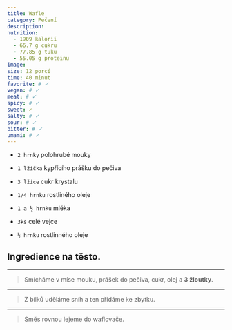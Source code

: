 ```yaml
---
title: Wafle
category: Pečení
description: 
nutrition:
  - 1909 kalorií
  - 66.7 g cukru
  - 77.85 g tuku
  - 55.05 g proteinu
image: 
size: 12 porcí
time: 40 minut
favorite: # ✓
vegan: # ✓
meat: # ✓
spicy: # ✓
sweet: ✓
salty: # ✓
sour: # ✓
bitter: # ✓
umami: # ✓
---
```


* `2 hrnky` polohrubé mouky
* `1 lžíčka` kypřícího prášku do pečiva
* `3 lžíce` cukr krystalu
* `1/4 hrnku` rostliného oleje
* `1 a ½ hrnku` mléka
* `3ks` celé vejce

* `½ hrnku` rostlinného oleje


## **Ingredience na těsto**.

---

> Smícháme v míse mouku, prášek do pečiva, cukr, olej a **3 žloutky**.

---

> Z bílků uděláme sníh a ten přidáme ke zbytku.

---

> Směs rovnou lejeme do waflovače.


